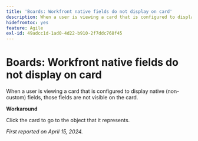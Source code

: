 ```yaml
---
title: 'Boards: Workfront native fields do not display on card'
description: When a user is viewing a card that is configured to display native (non-custom) fields, those fields are not visible on the card.
hidefromtoc: yes
feature: Agile
exl-id: 49adcc1d-1ad0-4d22-b910-2f7ddc768f45
---
```

# Boards: Workfront native fields do not display on card

When a user is viewing a card that is configured to display native (non-custom) fields, those fields are not visible on the card.

**Workaround**

Click the card to go to the object that it represents.

_First reported on April 15, 2024._
